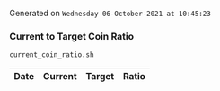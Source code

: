 Generated on `Wednesday 06-October-2021 at 10:45:23`

### Current to Target Coin Ratio
`current_coin_ratio.sh`

Date|Current|Target|Ratio
---|---|---|---
